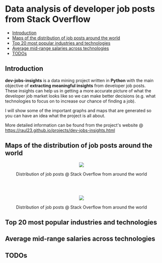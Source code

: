 # Data analysis of developer job posts from Stack Overflow

<!-- TOC depthFrom:2 depthTo:6 withLinks:1 updateOnSave:1 orderedList:0 -->

- [Introduction](#introduction)
- [Maps of the distribution of job posts around the world](#maps-of-the-distribution-of-job-posts-around-the-world)
- [Top 20 most popular industries and technologies](#top-20-most-popular-industries-and-technologies)
- [Average mid-range salaries across technologies](#average-mid-range-salaries-across-technologies)
- [TODOs](#todos)

<!-- /TOC -->

## Introduction
**dev-jobs-insights** is a data mining project written in **Python** with the
main objective of **extracting meaningful insights** from developer job posts.
These insights can help us in getting a more accurate picture of what the
developer job market looks like so we can make better decisions (e.g. what
technologies to focus on to increase our chance of finding a job).

I will show some of the important graphs and maps that are generated so you can
have an idea what the project is all about.

More detailed information can be found from the project's website @
https://raul23.github.io/projects/dev-jobs-insights.html

## Maps of the distribution of job posts around the world
<p align="center"><img src="https://bit.ly/2RnjVcg"/></p>
<p align="center">Distribution of job posts @ Stack Overflow from around the
world</p>

<br/>
<br/>

<p align="center"><img src="https://bit.ly/2OwoYbx"/></p>
<p align="center">Distribution of job posts @ Stack Overflow from around the
world</p>

## Top 20 most popular industries and technologies

## Average mid-range salaries across technologies

## TODOs
